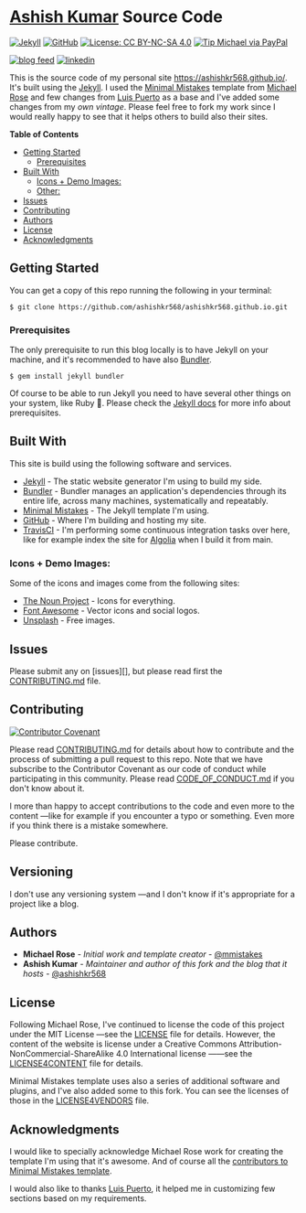 # [Ashish Kumar](https://ashishkr568.github.io/) Source Code

[![Jekyll](https://img.shields.io/badge/jekyll-4.0.0-blue.svg?logo=jekyll)][Jekyll]
[![GitHub](https://img.shields.io/github/license/ashishkr568/ashishkr568.github.io?label=code%20license&logo=open-source-initiative&color=#3DA639)][LICENSE]
[![License: CC BY-NC-SA 4.0](https://img.shields.io/badge/content%20license-CC%20BY--NC--SA%204.0-lightgrey?logo=creative-commons)][LICENSE4CONTENT]
[![Tip Michael via PayPal](https://img.shields.io/badge/PayPal-tip%20mmistakes-green.svg?logo=paypal)](https://www.paypal.me/mmistakes)

[![blog feed](https://img.shields.io/badge/feed-blog-yellow?style=social&logo=rss)][feed]
[![linkedin](https://img.shields.io/badge/linkedin-connect-blue?style=social&logo=linkedin)][linkedin]

This is the source code of my personal site https://ashishkr568.github.io/. It's built using the [Jekyll]. I used the [Minimal Mistakes][mmistakes-template] template from [Michael Rose][mmistakes-web] and few changes from [Luis Puerto][luis-puerto] as a base and I've added some changes from my _own vintage_. Please feel free to fork my work since I would really happy to see that it helps others to build also their sites.  


**Table of Contents**
<!-- MarkdownTOC -->

- [Getting Started](#getting-started)
    - [Prerequisites](#prerequisites)
- [Built With](#built-with)
    - [Icons + Demo Images:](#icons--demo-images)
    - [Other:](#other)
- [Issues](#issues)
- [Contributing](#contributing)
- [Authors](#authors)
- [License](#license)
- [Acknowledgments](#acknowledgments)

<!-- /MarkdownTOC -->

## Getting Started

You can get a copy of this repo running the following in your terminal: 

```shell
$ git clone https://github.com/ashishkr568/ashishkr568.github.io.git
```

### Prerequisites

The only prerequisite to run this blog locally is to have Jekyll on your machine, and it's recommended to have also [Bundler][]. 

```shell
$ gem install jekyll bundler
```

Of course to be able to run Jekyll you need to have several other things on your system, like Ruby :gem:. Please check the [Jekyll docs][JekyllDocs] for more info about prerequisites. 

## Built With

This site is build using the following software and services. 

- [Jekyll][] - The static website generator I'm using to build my side. 
- [Bundler][] - Bundler manages an application's dependencies through its entire life, across many machines, systematically and repeatably. 
- [Minimal Mistakes][mmistakes-template] - The Jekyll template I'm using. 
- [GitHub](https://github.com) - Where I'm building and hosting my site. 
- [TravisCI][] - I'm performing some continuous integration tasks over here, like for example index the site for [Algolia][] when I build it from main.  

### Icons + Demo Images:
Some of the icons and images come from the following sites:

- [The Noun Project][TheNounProject] - Icons for everything. 
- [Font Awesome][FontAwesome] - Vector icons and social logos.
- [Unsplash][] - Free images. 

## Issues

Please submit any on [issues][], but please read first the [CONTRIBUTING.md][] file.

## Contributing

[![Contributor Covenant](https://img.shields.io/badge/Contributor%20Covenant-v1.4%20adopted-ff69b4.svg)](code-of-conduct.md)

Please read [CONTRIBUTING.md][] for details about how to contribute and the process of submitting a pull request to this repo. Note that we have subscribe to the Contributor Covenant as our code of conduct while participating in this community. Please read [CODE_OF_CONDUCT.md][] if you don't know about it. 

I more than happy to accept contributions to the code and even more to the content —like for example if you encounter a typo or something. Even more if you think there is a mistake somewhere.

Please contribute.  

## Versioning

I don't use any versioning system —and I don't know if it's appropriate for a project like a blog.

## Authors

- **Michael Rose** - _Initial work and template creator_ - [@mmistakes][mmistakes-gh]
- **Ashish Kumar** - _Maintainer and author of this fork and the blog that it hosts_ - [@ashishkr568](https://github.com/ashishkr568/)


## License

Following Michael Rose, I've continued to license the code of this project under the MIT License —see the [LICENSE][] file for details. However, the content of the website is license under a Creative Commons Attribution-NonCommercial-ShareAlike 4.0 International license ——see the [LICENSE4CONTENT][] file for details. 

Minimal Mistakes template uses also a series of additional software and plugins, and I've also added some to this fork. You can see the licenses of those in the [LICENSE4VENDORS][] file. 

## Acknowledgments

I would like to specially acknowledge Michael Rose work  for creating the template I'm using that it's awesome. And of course all the [contributors to Minimal Mistakes template][mmistakes-contri]. 

I would also like to thanks [Luis Puerto][luis-puerto], it helped me in customizing few sections based on my requirements.


[Jekyll]: https://jekyllrb.com
[LICENSE]: LICENSE
[LICENSE4CONTENT]: LICENSE4CONTENT.md
[luis-puerto]: https://luispuerto.net
[feed]: https://ashishkr568.github.io/feed.xml
[linkedin]: https://www.linkedin.com/in/ashish568/
[mmistakes-template]: https://mmistakes.github.io/minimal-mistakes/
[mmistakes-web]: https://mademistakes.com
[JekyllDocs]: https://jekyllrb.com/docs/
[TravisCI]: https://travis-ci.com
[Algolia]: https://www.algolia.com
[jekyll-algolia]: https://github.com/algolia/jekyll-algolia
[jekyll-archives]: https://github.com/jekyll/jekyll-archives
[jekyll-include-cache]: https://github.com/benbalter/jekyll-include-cache
[jemoji]: https://github.com/jekyll/jemoji
[kramdown]: https://github.com/gettalong/kramdown
[TheNounProject]: https://thenounproject.com
[FontAwesome]: http://fontawesome.io/
[Unsplash]: https://unsplash.com/
[JekylCodex]: https://jekyllcodex.org
[jQuery]: http://jquery.com/
[Susy]: http://susy.oddbird.net/
[Breakpoint]: http://breakpoint-sass.com/
[MagnificPopup]: http://dimsemenov.com/plugins/magnific-popup/
[FitVids.JS]: http://fitvidsjs.com/
[GreedyNav.js]: https://github.com/lukejacksonn/GreedyNav
[SmoothScroll]: https://github.com/cferdinandi/smooth-scroll
[Gumshoe]: https://github.com/cferdinandi/gumshoe
[JqueryThrottle/Debounce]: http://benalman.com/projects/jquery-throttle-debounce-plugin/
[Lunr]: http://lunrjs.com
[Bigfootjs]: http://www.bigfootjs.com
[CONTRIBUTING.md]: CONTRIBUTING.md
[SemVer]: http://semver.org/
[repo-tags]: https://github.com/ashishkr568/ashishkr568.github.io/tags
[mmistakes-gh]: https://github.com/mmistakes
[ashish-gh]: https://github.com/ashishkr568
[mmistakes-contri]: https://github.com/mmistakes/minimal-mistakes/graphs/contributors
[LICENSE4VENDORS]: LICENSE4VENDORS.md
[CODE_OF_CONDUCT.md]: CODE_OF_CONDUCT.md
[Bundler]: https://bundler.io
[Jekyll 4 Dependencies]: https://rubygems.org/gems/jekyll/versions/4.0.0/dependencies

